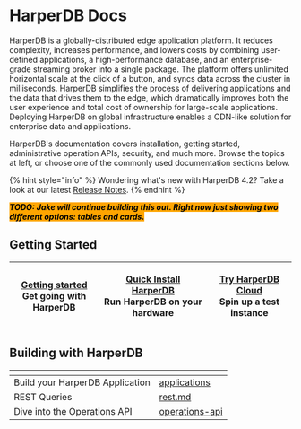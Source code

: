 # HarperDB Docs

HarperDB is a globally-distributed edge application platform. It reduces complexity, increases performance, and lowers costs by combining user-defined applications, a high-performance database, and an enterprise-grade streaming broker into a single package. The platform offers unlimited horizontal scale at the click of a button, and syncs data across the cluster in milliseconds. HarperDB simplifies the process of delivering applications and the data that drives them to the edge, which dramatically improves both the user experience and total cost of ownership for large-scale applications. Deploying HarperDB on global infrastructure enables a CDN-like solution for enterprise data and applications.

HarperDB's documentation covers installation, getting started, administrative operation APIs, security, and much more. Browse the topics at left, or choose one of the commonly used documentation sections below. 

{% hint style="info" %}
Wondering what's new with HarperDB 4.2? Take a look at our latest [Release Notes](technical-details/release-notes/4.tucker/4.2.0.md).&#x20;
{% endhint %}

_<mark style="background-color:orange;">**TODO: Jake will continue building this out. Right now just showing two different options: tables and cards.**</mark>_

## Getting Started

| <p><a href="getting-started.md">Getting started</a><br>Get going with HarperDB</p> | <p><a href="deployments/install-harperdb/">Quick Install HarperDB</a><br>Run HarperDB on your hardware</p> | <p><a href="deployments/harperdb-cloud/">Try HarperDB Cloud</a><br>Spin up a test instance</p> |
| ---------------------------------------------------------------------------------- | ---------------------------------------------------------------------------------------------------------- | ---------------------------------------------------------------------------------------------- |

## Building with HarperDB

<table data-view="cards"><thead><tr><th></th><th data-hidden data-card-target data-type="content-ref"></th></tr></thead><tbody><tr><td>Build your HarperDB Application</td><td><a href="developers/applications/">applications</a></td></tr><tr><td>REST Queries</td><td><a href="developers/rest.md">rest.md</a></td></tr><tr><td>Dive into the Operations API</td><td><a href="developers/operations-api/">operations-api</a></td></tr></tbody></table>
